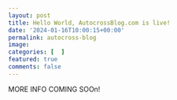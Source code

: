 ```yaml
---
layout: post
title: Hello World, AutocrossBlog.com is live!
date: '2024-01-16T10:00:15+00:00'
permalink: autocross-blog
image: 
categories: [  ]
featured: true
comments: false
---
```

MORE INFO COMING SOOn! 




